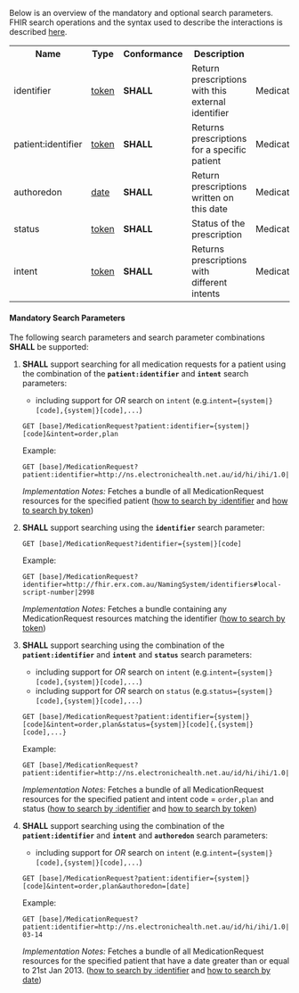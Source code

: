 Below is an overview of the mandatory and optional search parameters. FHIR search operations and the syntax used to describe the interactions is described <a href="http://hl7.org/fhir/R4/search.html">here</a>.

<table class="list" width="100%">
<tbody>
  <tr>
    <th>Name</th>
    <th>Type</th>
    <th>Conformance</th>
    <th>Description</th>
    <th>Path</th>
  </tr>
  <tr>
        <td>identifier</td>
        <td><a href="http://hl7.org/fhir/search.html#token">token</a></td>
        <td><b>SHALL</b></td>
        <td>Return prescriptions with this external identifier</td>
        <td>MedicationRequest.identifier</td>
  </tr>
  <tr>
        <td>patient:identifier</td>
        <td><a href="https://build.fhir.org/search.html#token">token</a></td>
        <td><b>SHALL</b></td>
        <td>Returns prescriptions for a specific patient</td>
        <td>MedicationRequest.subject.identifier</td>
  </tr>
  <tr>
        <td>authoredon</td>
        <td><a href="http://hl7.org/fhir/search.html#date">date</a></td>
        <td><b>SHALL</b></td>
        <td>Return prescriptions written on this date</td>
        <td>MedicationRequest.effective</td>
  </tr>
  <tr>
        <td>status</td>
        <td><a href="https://build.fhir.org/search.html#token">token</a></td>        
        <td><b>SHALL</b></td>
        <td>Status of the prescription</td>
        <td>MedicationRequest.status</td>
  </tr>
  <tr>
        <td>intent</td>
        <td><a href="https://build.fhir.org/search.html#token">token</a></td>        
        <td><b>SHALL</b></td>
        <td>Returns prescriptions with different intents</td>
        <td>MedicationRequest.intent</td>
  </tr>
 </tbody>
</table>


#### Mandatory Search Parameters

The following search parameters and search parameter combinations **SHALL** be supported:

1. **SHALL** support searching for all medication requests for a patient using the combination of the **`patient:identifier`** and **`intent`** search parameters:
    - including support for *OR* search on `intent` (e.g.`intent={system|}[code],{system|}[code],...`)
     
    `GET [base]/MedicationRequest?patient:identifier={system|}[code]&intent=order,plan`

    Example:
    ~~~
    GET [base]/MedicationRequest?patient:identifier=http://ns.electronichealth.net.au/id/hi/ihi/1.0|8003608000228437
    ~~~
    *Implementation Notes:* Fetches a bundle of all MedicationRequest resources for the specified patient ([how to search by :identifier](http://hl7.org/fhir/R4/search.html#reference) and [how to search by token](http://hl7.org/fhir/search.html#token))


1. **SHALL** support searching using the **`identifier`** search parameter:

     `GET [base]/MedicationRequest?identifier={system|}[code]`

    Example:
    ~~~
    GET [base]/MedicationRequest?identifier=http://fhir.erx.com.au/NamingSystem/identifiers#local-script-number|2998
    ~~~
     *Implementation Notes:* Fetches a bundle containing any MedicationRequest resources matching the identifier ([how to search by token](http://hl7.org/fhir/search.html#token))


1. **SHALL** support searching using the combination of the **`patient:identifier`** and **`intent`** and **`status`** search parameters:
    - including support for *OR* search on `intent` (e.g.`intent={system|}[code],{system|}[code],...`)
    - including support for *OR* search on `status` (e.g.`status={system|}[code],{system|}[code],...`)

    `GET [base]/MedicationRequest?patient:identifier={system|}[code]&intent=order,plan&status={system|}[code]{,{system|}[code],...}`

    Example:
    ~~~
    GET [base]/MedicationRequest?patient:identifier=http://ns.electronichealth.net.au/id/hi/ihi/1.0|8003608000228437&intent=order,plan&status=active
    ~~~
    *Implementation Notes:* Fetches a bundle of all MedicationRequest resources for the specified patient and intent code = `order,plan` and status ([how to search by :identifier](http://hl7.org/fhir/R4/search.html#reference) and [how to search by token](http://hl7.org/fhir/search.html#token))


1. **SHALL** support searching using the combination of the **`patient:identifier`** and **`intent`** and **`authoredon`** search parameters:
    - including support for *OR* search on `intent` (e.g.`intent={system|}[code],{system|}[code],...`)
    
    `GET [base]/MedicationRequest?patient:identifier={system|}[code]&intent=order,plan&authoredon=[date]`

    Example:
    ~~~
    GET [base]/MedicationRequest?patient:identifier=http://ns.electronichealth.net.au/id/hi/ihi/1.0|8003608000228437&intent=order,plan&authoredon=ge2013-03-14
    ~~~
    *Implementation Notes:* Fetches a bundle of all MedicationRequest resources for the specified patient that have a date greater than or equal to 21st Jan 2013. ([how to search by :identifier](http://hl7.org/fhir/R4/search.html#reference) and [how to search by date](http://hl7.org/fhir/R4/search.html#date))